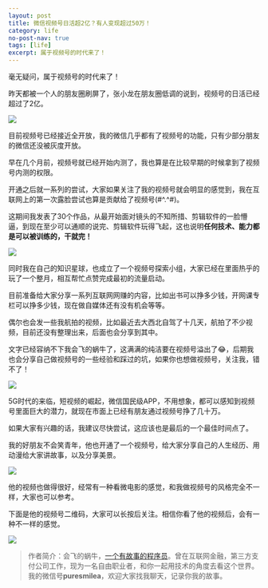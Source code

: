 ```yaml
---
layout: post
title: 微信视频号日活超2亿？有人变现超过50万！
category: life
no-post-nav: true
tags: [life]
excerpt: 属于视频号的时代来了！
---
```


毫无疑问，属于视频号的时代来了！

昨天都被一个人的朋友圈刷屏了，张小龙在朋友圈低调的说到，视频号的日活已经超过了2亿。

![](http://favorites.ren/assets/images/2020/it/shipinhao/shipinhao01.jpg) 

目前视频号已经接近全开放，我的微信几乎都有了视频号的功能，只有少部分朋友的微信还没被灰度开放。

早在几个月前，视频号就已经开始内测了，我也算是在比较早期的时候拿到了视频号内测的权限。

开通之后就一系列的尝试，大家如果关注了我的视频号就会明显的感觉到，我在互联网上的第一次露脸尝试也算是贡献给了视频号(#^.^#)。

这期间我发表了30个作品，从最开始面对镜头的不知所措、剪辑软件的一脸懵逼，到现在至少可以通顺的说完、剪辑软件玩得飞起，这也说明**任何技术、能力都是可以被训练的，干就完！**

![](http://favorites.ren/assets/images/2020/it/shipinhao/shipinhao02.jpg) 

同时我在自己的知识星球，也成立了一个视频号探索小组，大家已经在里面热乎的玩了一个整月，相互帮忙点赞完成最初的流量启动。

目前准备给大家分享一系列互联网网赚的内容，比如出书可以挣多少钱，开网课专栏可以挣多少钱，现在做自媒体还有没有机会等等。

偶尔也会发一些我航拍的视频，比如最近去大西北自驾了十几天，航拍了不少视频，目前还没有整理出来，后面也会分享到其中。

文字已经容纳不下我会飞的蜗牛了，这满满的纯洁要在视频号溢出了😂，后期我也会分享自己做视频号的一些经验和踩过的坑，如果你也想做视频号，关注我，错不了！

![](http://favorites.ren/assets/images/2020/it/shipinhao/shipinhao03.jpg) 


5G时代的来临，短视频的崛起，微信国民级APP，不用想象，都可以感知到视频号里面巨大的潜力，就现在市面上已经有朋友通过视频号挣了几十万。

如果大家有兴趣的话，我建议尽快尝试，这应该也是最后的一个最佳时间点了。

我的好朋友不会笑青年，他也开通了一个视频号，给大家分享自己的人生经历、用动漫给大家讲故事，以及分享美景。

![](http://favorites.ren/assets/images/2020/it/shipinhao/shipinhao04.jpg) 

他的视频也做得很好，经常有一种看微电影的感觉，和我做视频号的风格完全不一样，大家也可以参考。

下面是他的视频号二维码，大家可以长按后关注。相信你看了他的视频后，会有一种不一样的感觉。

![](http://favorites.ren/assets/images/2020/it/shipinhao/shipinhao05.jpg) 

>作者简介：会飞的蜗牛，[一个有故事的程序员](http://www.ityouknow.com/life/2020/03/25/fengkou-10year.html)。曾在互联网金融，第三方支付公司工作，现为一名自由职业者，和你一起用技术的角度去看这个世界。我的微信号**puresmilea**，欢迎大家找我聊天，记录你我的故事。




